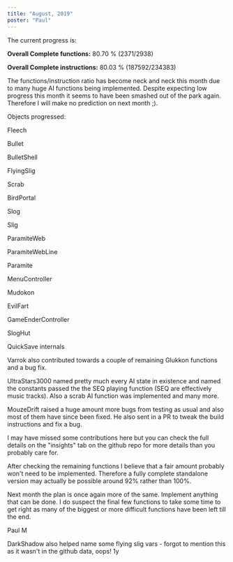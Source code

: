 ```yaml
---
title: "August, 2019"
poster: "Paul"
---
```


The current progress is:

**Overall Complete functions:** 80.70 % (2371/2938)

**Overall Complete instructions:** 80.03 % (187592/234383)

The functions/instruction ratio has become neck and neck this month due to many huge AI functions being implemented. Despite expecting low progress this month it seems to have been smashed out of the park again. Therefore I will make no prediction on next month ;).

Objects progressed:

Fleech

Bullet

BulletShell

FlyingSlig

Scrab

BirdPortal

Slog

Slig

ParamiteWeb

ParamiteWebLine

Paramite

MenuController

Mudokon

EvilFart

GameEnderController

SlogHut

QuickSave internals


Varrok also contributed towards a couple of remaining Glukkon functions and a bug fix.

UltraStars3000 named pretty much every AI state in existence and named the constants passed the the SEQ playing function (SEQ are effectively music tracks). Also a scrab AI function was implemented and many more.

MouzeDrift raised a huge amount more bugs from testing as usual and also most of them have since been fixed. He also sent in a PR to tweak the build instructions and fix a bug.

I may have missed some contributions here but you can check the full details on the "insights" tab on the github repo for more details than you probably care for.

After checking the remaining functions I believe that a fair amount probably won't need to be implemented. Therefore a fully complete standalone version may actually be possible around 92% rather than 100%.

Next month the plan is once again more of the same. Implement anything that can be done. I do suspect the final few functions to take some time to get right as many of the biggest or more difficult functions have been left till the end.


Paul M

DarkShadow also helped name some flying slig vars - forgot to mention this as it wasn't in the github data, oops!
1y
